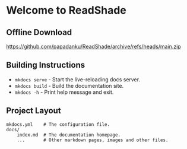 # Welcome to ReadShade

## Offline Download

<https://github.com/papadanku/ReadShade/archive/refs/heads/main.zip>

## Building Instructions

- `mkdocs serve` - Start the live-reloading docs server.
- `mkdocs build` - Build the documentation site.
- `mkdocs -h` - Print help message and exit.

## Project Layout

    mkdocs.yml    # The configuration file.
    docs/
        index.md  # The documentation homepage.
        ...       # Other markdown pages, images and other files.
